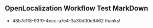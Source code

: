 ## OpenLocalization Workflow Test MarkDown
* 48b7e1f8-93f9-4ecc-a7e4-3a30d00e9462 
thanks!<!--HONumber=Mar16_HO4-->
